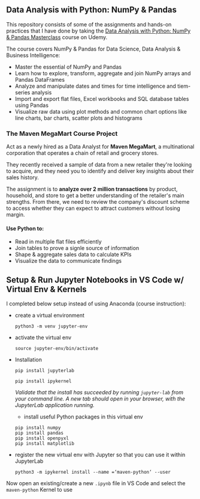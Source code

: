 ## Data Analysis with Python: NumPy & Pandas

This repository consists of some of the assignments and hands-on practices that I have done by taking the [Data Analysis with Python: NumPy & Pandas Masterclass](https://www.udemy.com/course/python-pandas/) course on Udemy. 

The course covers NumPy & Pandas for Data Science, Data Analysis & Business Intelligence:
* Master the essential of NumPy and Pandas
* Learn how to explore, transform, aggregate and join NumPy arrays and Pandas DataFrames
* Analyze and manipulate dates and times for time intelligence and tiem-series analysis
* Import and export flat files, Excel workbooks and SQL database tables using Pandas
* Visualize raw data using plot methods and common chart options like line charts, bar charts, scatter plots and histograms 

### The Maven MegaMart Course Project

Act as a newly hired as a Data Analyst for **Maven MegaMart**, a multinational corporation that operates a chain of retail and grocery stores. 

They recently received a sample of data from a new retailer they're looking to acquire, and they need you to identify and deliver key insights about their sales history. 

The assignment is to **analyze over 2 million transactions** by product, household, and store to get a better understanding of the retailer's main strengths. From there, we need to review the company's discount scheme to access whether they can expect to attract customers without losing margin. 

#### Use Python to:
* Read in multiple flat files efficiently
* Join tables to prove a signle source of information 
* Shape & aggregate sales data to calculate KPIs
* Visualize the data to communicate findings 


## Setup & Run Jupyter Notebooks in VS Code w/ Virtual Env & Kernels

I completed below setup instead of using Anaconda (course instruction):
* create a virtual environment
  ```
  python3 -m venv jupyter-env 
  ```
* activate the virtual env
  ```
  source jupyter-env/bin/activate
  ```
* Installation 

  ```
  pip install jupyterlab
  
  pip install ipykernel
  ```
  _Validate that the install has succeeded by running `jupyter-lab` from your command line. A new tab should open in your browser, with the JupyterLab application running._
  
  * install useful Python packages in this virtual env
  

  ```
  pip install numpy
  pip install pandas
  pip install openpyxl
  pip install matplotlib
  ```
  
* register the new virtual env with Jupyter so that you can use it within JupyterLab

  ```
  python3 -m ipykernel install --name =‘maven-python‘ --user
  ```
  
Now open an existing/create a new `.ipynb` file in VS Code and select the `maven-python` Kernel to use

